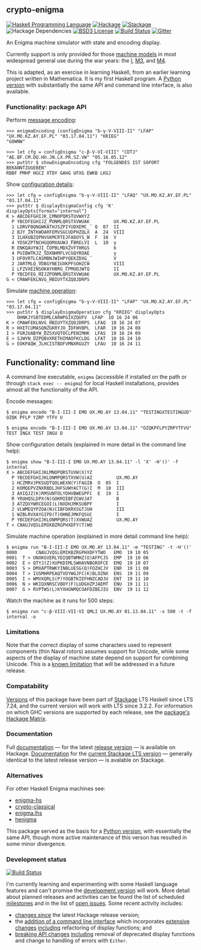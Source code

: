 ## crypto-enigma

[![Haskell Programming Language](https://img.shields.io/badge/language-Haskell-blue.svg)](https://www.haskell.org)
[![Hackage](https://img.shields.io/hackage/v/crypto-enigma.svg)](https://hackage.haskell.org/package/crypto-enigma)
[![Stackage](https://www.stackage.org/package/crypto-enigma/badge/lts?label=lts)](https://www.stackage.org/lts/package/crypto-enigma)
![Hackage Dependencies](https://img.shields.io/hackage-deps/v/crypto-enigma.svg)
[![BSD3 License](http://img.shields.io/badge/license-BSD3-brightgreen.svg)](https://github.com/orome/crypto-enigma-hs/blob/hackage/LICENSE)
[![Build Status](https://travis-ci.com/orome/crypto-enigma-hs.svg?branch=hackage)](https://travis-ci.com/orome/crypto-enigma-hs/branches)
[![Gitter](https://img.shields.io/gitter/room/badges/shields.svg)](https://gitter.im/orome/crypto-enigma-hs)

An Enigma machine simulator with state and encoding display.

Currently support is only provided for those [machine models] in most widespread general use during the war years: the
[I], [M3], and [M4].

This is adapted, as an exercise in learning Haskell, from an earlier learning project written in Mathematica. It is my
first Haskell program. A [Python version] with substantially the same API and command line interface, is also
available.

### Functionality: package API

Perform [message encoding]:

    >>> enigmaEncoding (configEnigma "b-γ-V-VIII-II" "LFAP" "UX.MO.KZ.AY.EF.PL" "03.17.04.11") "KRIEG"
    "GOWNW"

    >>> let cfg = configEnigma "c-β-V-VI-VIII" "CDTJ" "AE.BF.CM.DQ.HU.JN.LX.PR.SZ.VW" "05.16.05.12"
    >>> putStr $ showEnigmaEncoding cfg "FOLGENDES IST SOFORT BEKANNTZUGEBEN"
    RBBF PMHP HGCZ XTDY GAHG UFXG EWKB LKGJ

Show [configuration details]:

    >>> let cfg = configEnigma "b-γ-V-VIII-II" "LFAQ" "UX.MO.KZ.AY.EF.PL" "03.17.04.11"
    >>> putStr $ displayEnigmaConfig cfg 'K' displayOpts{format="internal"}
    K > ABCDEFGHIJK̲̅LMNOPQRSTUVWXYZ            
      P YBCDFEGHIJZ̲̅PONMLQRSTXVWUAK         UX.MO.KZ.AY.EF.PL
      1 LORVFBQNGWKATHJSZPIYUDXEMC̲̅  Q  07  II
      2 BJY̲̅INTKWOARFEMVSGCUDPHZQLX  A  24  VIII
      3 ILHXUBZQPNVGKMCRTEJFADOYS̲̅W  F  16  V
      4 YDSKZPTNCHGQOMXAUWJ̲̅FBRELVI  L  10  γ
      R ENKQAUYWJI̲̅COPBLMDXZVFTHRGS         b
      4 PUIBWTKJZ̲̅SDXNHMFLVCGQYROAE         γ
      3 UFOVRTLCASMBNJWIHPYQEKZDXG̲̅         V
      2 JARTMLQ̲̅VDBGYNEIUXKPFSOHZCW         VIII
      1 LFZVXEINSOKAYHBRG̲̅CPMUDJWTQ         II
      P YBCDFEG̲̅HIJZPONMLQRSTXVWUAK         UX.MO.KZ.AY.EF.PL
    G < CMAWFEKLNVG̲̅HBIUYTXZQOJDRPS
Simulate [machine operation]:

    >>> let cfg = configEnigma "b-γ-V-VIII-II" "LFAP" "UX.MO.KZ.AY.EF.PL" "03.17.04.11"
    >>> putStr $ displayEnigmaOperation cfg "KRIEG" displayOpts
        OHNKJYSBTEDMLCARWPGIXZQUFV  LFAP  10 16 24 06
    K > CMAWFEKLNVG̲̅HBIUYTXZQOJDRPS  LFAQ  10 16 24 07
    R > HXETCUMASQNZGKRYJO̲̅IDFWVBPL  LFAR  10 16 24 08
    I > FGRJUABYW̲̅DZSXVQTOCLPENIMHK  LFAS  10 16 24 09
    E > SJWYN̲̅UZPQBVXRETHIMAOFKCLDG  LFAT  10 16 24 10
    G > EOKPAQW̲̅JLHCISTBDFVMNXRGUZY  LFAU  10 16 24 11

## Functionality: command line

A command line executable, `enigma` (accessible if installed on the path or through `stack exec -- enigma`) for local
Haskell installations, provides almost all the functionality of the API.

Encode messages:

    $ enigma encode "B-I-III-I EMO UX.MO.AY 13.04.11" "TESTINGXTESTINGUD"
    OZQK PFLP YZRP YTFV U

    $ enigma encode "B-I-III-I EMO UX.MO.AY 13.04.11" "OZQKPFLPYZRPYTFVU"
    TEST INGX TEST INGU D

Show configuration details (explained in more detail in the command line help):

    $ enigma show "B-I-III-I EMO UX.MO.AY 13.04.11" -l 'X' -H'()' -f internal
    X > ABCDEFGHIJKLMNOPQRSTUVW(X)YZ
      P YBCDEFGHIJKLONMPQRSTXVW(U)AZ         UX.MO.AY
      1 HCZMRVJPKSUDTQOLWEXN(Y)FAGIB  O  05  I
      2 KOMQEPVZNXRBDLJHFSUWYACT(G)I  M  10  III
      3 AXIQJZ(K)RMSUNTOLYDHVBWEGPFC  E  19  I
      R YRUHQSLDPX(N)GOKMIEBFZCWVJAT         B
      3 ATZQVYWRCEGOI(L)NXDHJMKSUBPF         I
      2 VLWMEQYPZOA(N)CIBFDKRXSGTJUH         III
      1 WZBLRVXAYGIPD(T)OHNEJMKFQSUC         I
      P YBCDEFGHIJKLONMPQRS(T)XVWUAZ         UX.MO.AY
    T < CNAUJVQSLEMIKBZRGPHXDFY(T)WO

Simulate machine operation (explained in more detail command line help):

    $ enigma run "B-I-III-I EMO UX.MO.AY 13.04.11" -m "TESTING" -t -H'()'
    0000       CNAUJVQSLEMIKBZRGPHXDFYTWO   EMO  19 10 05
    0001  T > UNXKGVERLYDIQBTWMHZ(O)AFPCJS  EMP  19 10 06
    0002  E > QTYJ(Z)XUPKDIMLSWHAVNBGROFCE  EMQ  19 10 07
    0003  S > DMXAPTRWKYINBLUESG(Q)FOZHCJV  ENR  19 11 08
    0004  T > IUSMHRPEAQTVDYWGJFC(K)BLOZNX  ENS  19 11 09
    0005  I > WMVXQRLS(P)YOGBTKIEFHNZCADJU  ENT  19 11 10
    0006  N > WKIQXNRSCVBOY(F)LUDGHZPJAEMT  ENU  19 11 11
    0007  G > RVPTWS(L)KYXHGNMQCOAFDZBEJIU  ENV  19 11 12

Watch the machine as it runs for 500 steps:

    $ enigma run "c-β-VIII-VII-VI QMLI UX.MO.AY 01.13.04.11" -s 500 -t -f internal -o

### Limitations

Note that the correct display of some characters used to represent components (thin Naval rotors) assumes support for
Unicode, while some aspects of the display of machine state depend on support for combining Unicode. This is a
[known limitation](https://github.com/orome/crypto-enigma-hs/issues/10) that will be addressed in a future release.

### Compatability

[Versions](https://www.stackage.org/package/crypto-enigma/snapshots) of this package have been part of [Stackage] LTS
Haskell since LTS 7.24, and the current version will work with LTS since 3.2.2. For information on which GHC versions
are supported by each release, see the
[package's Hackage Matrix](https://matrix.hackage.haskell.org/package/crypto-enigma).

### Documentation

Full [documentation] — for the latest [release version] — is available on Hackage.
[Documentation](https://www.stackage.org/haddock/lts/crypto-enigma/Crypto-Enigma.html) for the [current Stackage
LTS version](https://hackage.haskell.org/package/crypto-enigma) — generally identical to the latest release version —
is avalable on Stackage.

### Alternatives

For other Haskell Enigma machines see:

* [enigma-hs](https://github.com/kc1212/enigma-hs)
* [crypto-classical](https://github.com/fosskers/crypto-classical)
* [enigma.lhs](https://gist.github.com/erantapaa/f071bc3f58d017f9280a)
* [henigma](https://github.com/erantapaa/henigma)

This package served as the basis for a [Python version], with essentially the same API, though more active maintenance
of this verson has resulted in some minor divergence.

### Development status

[![Build Status](https://travis-ci.com/orome/crypto-enigma-hs.svg?branch=develop)](https://travis-ci.com/orome/crypto-enigma-hs/branches)

I'm currently learning and experimenting with some Haskell language features and can't promise the [development version]
will work. More detail about planned releases and activities can be found the list of scheduled [milestones] and in the
list of [open issues]. Some recent activity includes:

* [changes since](https://github.com/orome/crypto-enigma-hs/compare/hackage...develop#files_bucket) the latest Hackage
  release version;
* the [addition of a command line interface](https://github.com/orome/crypto-enigma-hs/issues/13)
  which incorporates [extensive changes](https://github.com/orome/crypto-enigma-hs/compare/1d303d3d...eb249974)
  [including](https://github.com/orome/crypto-enigma-hs/blob/develop/CHANGELOG.md#0031) refactoring of display
  functions; and
* [breaking API changes](https://github.com/orome/crypto-enigma-hs/blob/develop/CHANGELOG.md#0111)
  [including](https://github.com/orome/crypto-enigma-hs/compare/ef97f8ac..62d0ff59) removal of deprecated display
  functions and change to handling of errors with `Either`.

[Python version]: https://pypi.python.org/pypi/crypto-enigma
[documentation]: https://hackage.haskell.org/package/crypto-enigma
[release version]: https://github.com/orome/crypto-enigma-hs/tree/hackage
[development version]: https://github.com/orome/crypto-enigma-hs/tree/develop
[milestones]: https://github.com/orome/crypto-enigma-hs/milestones
[open issues]: https://github.com/orome/crypto-enigma-hs/issues

[message encoding]: https://hackage.haskell.org/package/crypto-enigma/docs/Crypto-Enigma.html#v:enigmaEncoding
[configuration details]: https://hackage.haskell.org/package/crypto-enigma/docs/Crypto-Enigma-Display.html#v:showEnigmaConfigInternal
[machine operation]: https://hackage.haskell.org/package/crypto-enigma/docs/Crypto-Enigma-Display.html#v:showEnigmaOperation

[machine models]: http://www.cryptomuseum.com/crypto/enigma/tree.htm
[I]: http://www.cryptomuseum.com/crypto/enigma/i/index.htm
[M3]: http://www.cryptomuseum.com/crypto/enigma/m3/index.htm
[M4]: http://www.cryptomuseum.com/crypto/enigma/m4/index.htm

[Stackage]: https://www.stackage.org